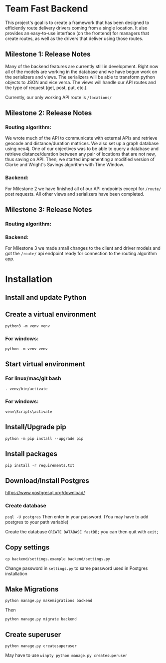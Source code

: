 # Team Fast Backend
This project's goal is to create a framework that has been designed to efficiently route delivery drivers coming from a single location. It also provides an easy-to-use interface (on the frontend) for managers that create routes, as well as the drivers that deliver using those routes. 

## Milestone 1: Release Notes
Many of the backend features are currently still in development. Right now all of the models are working in the database and we have begun work on the serializers and views. The serializers will be able to transform python objects to JSON and vice versa. The views will handle our API routes and the type of request (get, post, put, etc.).

Currently, our only working API route is `/locations/`

## Milestone 2: Release Notes

### Routing algorithm:
We wrote much of the API to communicate with external APIs and retrieve geocode and distance/duration matrices. We also set up a graph database using neo4j. One of our objectives was to be able to query a database and retrieve distance/duration between any pair of locations that are not new, thus saving on API. Then, we started implementing a modified version of Clarke and Wright's Savings algorithm with Time Window.

### Backend:
For Milestone 2 we have finished all of our API endpoints except for `/route/` post requests. All other views and serializers have been completed.

## Milestone 3: Release Notes

### Routing algorithm:

### Backend:
For Milestone 3 we made small changes to the client and driver models and got the `/route/` api endpoint ready for connection to the routing algorithm app.

# Installation
## Install and update Python

## Create a virtual environment
`python3 -m venv venv`

### For windows:
`python -m venv venv`

## Start virtual environment
### For linux/mac/git bash
`. venv/bin/activate`

### For windows:
`venv\Scripts\activate`

## Install/Upgrade pip
`python -m pip install --upgrade pip`

## Install packages
`pip install -r requirements.txt`

## Download/Install Postgres
https://www.postgresql.org/download/

### Create database
`psql -U postgres`
Then enter in your password. (You may have to add postgres to your path variable)

Create the database
`CREATE DATABASE fastDB;` you can then quit with `exit;`

## Copy settings
`cp backend/settings.example backend/settings.py`

Change password in `settings.py` to same password used in Postgres installation

## Make Migrations
`python manage.py makemigrations backend`

Then

`python manage.py migrate backend`

## Create superuser
`python manage.py createsuperuser`

May have to use `winpty python manage.py createsuperuser`
